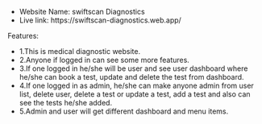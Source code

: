 <ul>
  <li>
    Website Name: swiftscan Diagnostics
  </li>
  <li>
    Live link: https://swiftscan-diagnostics.web.app/
  </li>
</ul>



Features:
<ul>
  <li>1.This is medical diagnostic website.</li>
  <li>2.Anyone if logged in can see some more features.</li>
  <li>3.If one logged in he/she will be user and see user dashboard where he/she can book a test, update and delete the test from dashboard.</li>
  <li>4.If one logged in as admin, he/she can make anyone admin from user list, delete user, delete a test or update a test, add a test and also can see the tests he/she added.</li>
  <li>5.Admin and user will get different dashboard and menu items.</li>
</ul>

